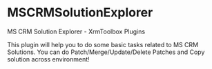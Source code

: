 # MSCRMSolutionExplorer
MS CRM Solution Explorer - XrmToolbox Plugins

This plugin will help you to do some basic tasks related to MS CRM Solutions. You can do Patch/Merge/Update/Delete Patches and Copy solution across environment!
